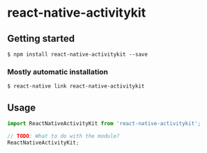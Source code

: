 # react-native-activitykit

## Getting started

`$ npm install react-native-activitykit --save`

### Mostly automatic installation

`$ react-native link react-native-activitykit`

## Usage
```javascript
import ReactNativeActivityKit from 'react-native-activitykit';

// TODO: What to do with the module?
ReactNativeActivityKit;
```
